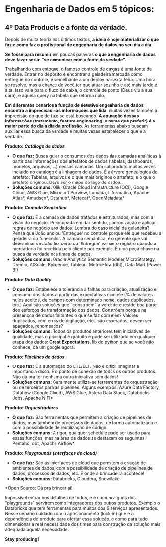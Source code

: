 # **Engenharia de Dados em 5 tópicos:** 

## **4º Data Products e a fonte da verdade.**

Depois de muita teoria nos últimos textos, **a ideia é hoje materializar o que faz e como faz o profissional de engenharia de dados no seu dia a dia**.

**Se fosse para resumir** em poucas palavras **o que a engenharia de dados deve fazer seria: "se comunicar com a fonte da verdade".**

Trabalhando com estoque, o famoso controle de cargas é uma fonte da verdade. Entrar no depósito e encontrar a geladeira marcada como entregue no controle, é semelhante a um deploy na sexta feira. Uma hora se resolve, mas a chance de você ter que atuar sozinho e até mais tarde é alta. Isso vale para o fluxo de caixa, o controle de ponto (Deus viu a sua cara), e aquela query na tabela que retorna nulo.

**Em diferentes cenários a função de ~~detetive~~ engenharia de dados encontra a imprecisão nas informações que lida**, muitas vezes também a imprecisão do que de fato se está buscando. **A apuração dessas informações (tratamento, feature enginnering, o nome que preferir) é a maior parte do dia a dia da profissão**. As ferramentas abaixo buscam auxiliar essa busca da verdade e muitas vezes estabelecer o que é a verdade.

**Produto:** **_Catálogo de dados_**
* **O que faz:** Busca guiar o consumos dos dados das camadas analíticas à partir das informações dos artefatos de dados (tabelas, dashboards, modelos, arquivos, ...) dessas camadas.
Um subproduto muitas vezes incluído no catálogo é a linhagem de dados. É a árvore genealógica do artefato: Tabelas, arquivos e o que mais originou o artefato, e o que o artefato originou. Deve ser o mapa do lago de dados.
* **Soluções comuns:** Qlik, Oracle Cloud Infrastructure (OCI), Google Cloud, AWS Glue, Microsoft Purview, Lumada, Informatica, Apache Atlas*, Amudsen*, Datahub*, Metacat*, OpenMetadata*

**Produto:** **_Camada Semântica_**
* **O que faz:** É a camada de dados tratados e estruturados, mas com a visão do negócio. Preocupada em dar sentido, padronização e aplicar regras de negócio aos dados.
Lembra do caso inicial da geladeira? Pensa que João anotou 'Entregue' no controle porque ele que recebeu a geladeira do fonecedor. A camada semântica, é o gerente que vai determinar se João fez certo ou 'Entregue' vai ser o registro quando a mercadoria foi recebida pelo cliente por exemplo.
É uma peça chave na busca da verdade nos times de dados.
* **Soluções comuns:** Oracle Analytics Semantic Modeler,MicroStrategy, Dremio, AtScale, Kyligence, Tableau, MetricFlow (dbt), Data Mart (Power BI)

**Produto:** **_Data Quality_**
* **O que faz:** Estabelece a tolerância à falhas para criação, atualização e consumo dos dados à partir das expectativas com ele (% de valores nulos aceitos, de campos com determinado nome, dados duplicados, etc.)
Aqui são soluções que "constróem" a verdade e reside boa parte dos esforços de transformação dos dados. Constróem porque na presençca de dados faltantes o que se faz com eles? Valores duplicados, com erros de digitação, etc.. são esperados, devem ser apagados, renomeados?
* **Soluções comuns:** Todos os produtos anteriores tem iniciativas de qualidade, mas o principal é gratuito e pode ser utilizado em qualquer etapa dos dados: **Great Expectations**, lib do python que se você não conhece, dá um google agora.

**Produto:** **_Pipelines de dados_**
* **O que faz:** É a automação do ETL/ELT. Não é difícil imaginar a importância disso. É o ponto de conexão de todos os outros produtos. Não dá pra ter nenhuma outra iniciativa sem dados!
* **Soluções comuns:** Geralmente utiliza-se ferramentas de orquestração ou de terceiros para as pipelines. Alguns exemplos: Azure Data Factory, Dataflow (Google Cloud), AWS Glue, Astera Data Stack, Databricks Jobs, Apache NIFI*

**Produto:** **_Orquestradores_**
* **O que faz:** São ferramentas que permitem a criação de pipelines de dados, mas também de processos de dados, de forma automatizada e com a possibilidade de reutilização de código.
* **Soluções comuns:** A rigor, qualquer schedule pode ser usado para essas funções, mas na área de dados se destacam os seguintes: Pentaho, dbt, Apache Airflow*

**Produto:** **_Playgrounds (interfaces de cloud)_**
* **O que faz:** São as interfaces de cloud que permitem a criação de ambientes de dados, com a possibilidade de criação de pipelines de dados, processos de dados, etc.
É onde a brincadeira acontece!
* **Soluções comuns:** Databricks, Cloudera, Snowflake

*Open Source: Dá pra brincar aí!

Impossível entrar nos detalhes de todos, e é comum alguns dos "playgrounds" servirem como integradores dos outros produtos. Exemplo o Databricks que tem ferramentas para muitos dos 6 serviços apresentados.
Nesse cenário cuidado com o aprisionamento (lock-in) que é a dependência do produto para ofertar essa solução, e como para tudo dimensionar a real necessidade dos times para construção da solução mais adequada àquela necessidade.

**Stay producing!**
